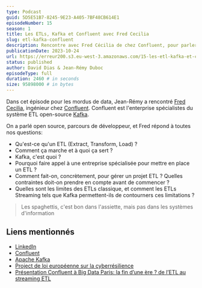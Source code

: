 ```yaml
---
type: Podcast
guid: 5D5E51B7-8245-9E23-A405-7BF48CB614E1 
episodeNumber: 15
season: 1
title: Les ETLs, Kafka et Confluent avec Fred Cecilia
slug: etl-kafka-confluent
description: Rencontre avec Fred Cécilia de chez Confluent, pour parler d'ETLs et de Kafka.
publicationDate: 2023-10-24
url: https://erreur200.s3.eu-west-3.amazonaws.com/15-les-etl-kafka-et-confluent-avec-fred-cecilia.mp3
status: published
author: David Dias & Jean-Rémy Duboc
episodeType: full
duration: 2460 # in seconds
size: 95898000 # in bytes
---
```


Dans cet épisode pour les mordus de data, Jean-Rémy a rencontré [Fred Cecilia](https://www.linkedin.com/in/fred-cecilia/), ingénieur chez [Confluent](https://www.confluent.io/fr-fr/). Confluent est l'enterprise spécialistes du système ETL open-source [Kafka](https://kafka.apache.org/).

On a parlé open source, parcours de développeur, et Fred répond à toutes nos questions:
- Qu'est-ce qu'un ETL (Extract, Transform, Load) ? 
- Comment ça marche et à quoi ça sert ? 
- Kafka, c'est quoi ?
- Pourquoi faire appel à une entreprise spécialisée pour mettre en place un ETL ?
- Comment fait-on, concrètement, pour gérer un projet ETL ? Quelles contraintes doit-on prendre en compte avant de commencer ?
- Quelles sont les limites des ETLs classique, et comment les ETLs Streaming tels que Kafka permettent-ils de contourners ces limitations ?

> Les spaghettis, c'est bon dans l'assiette, mais pas dans les systèmes d'information

## Liens mentionnés

* [LinkedIn](https://www.linkedin.com/)
* [Confluent](https://confluent.io/fr-fr/)
* [Apache Kafka](https://kafka.apache.org/)
* [Project de loi européenne sur la cyberrésilience](https://digital-strategy.ec.europa.eu/fr/library/cyber-resilience-act)
* [Présentation Confluent à Big Data Paris: la fin d’une ère ? de l’ETL au streaming ETL](https://www.bigdataparis.com/fr/session/64147795fdd3160082bec0a6)

